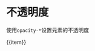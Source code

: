 # 不透明度

使用`opacity-*`设置元素的不透明度

<Example background="light-grid">
  <div class="-grid -grid-cols-4 -gap-3">
    <div :key="item" v-for ="item in opacityJson">
      <div :class="item"  class="bg-primary h-10" ></div>
      <div class="text-center">{{item}}</div>
    </div>
  </div>
</Example>


<script setup>
  const opacityJson = [
    'opacity-0',
    'opacity-5',
    'opacity-10',
    'opacity-20',
    'opacity-25',
    'opacity-30',
    'opacity-40',
    'opacity-50',
    'opacity-60',
    'opacity-70',
    'opacity-75',
    'opacity-80',
    'opacity-90',
    'opacity-95',
    'opacity-100'
  ]
</script>
